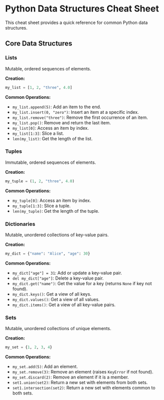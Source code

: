 # Python Data Structures Cheat Sheet

This cheat sheet provides a quick reference for common Python data structures.

## Core Data Structures

### Lists

Mutable, ordered sequences of elements.

**Creation:**
```python
my_list = [1, 2, "three", 4.0]
```

**Common Operations:**
- `my_list.append(5)`: Add an item to the end.
- `my_list.insert(0, "zero")`: Insert an item at a specific index.
- `my_list.remove("three")`: Remove the first occurrence of an item.
- `my_list.pop()`: Remove and return the last item.
- `my_list[0]`: Access an item by index.
- `my_list[1:3]`: Slice a list.
- `len(my_list)`: Get the length of the list.

### Tuples

Immutable, ordered sequences of elements.

**Creation:**
```python
my_tuple = (1, 2, "three", 4.0)
```

**Common Operations:**
- `my_tuple[0]`: Access an item by index.
- `my_tuple[1:3]`: Slice a tuple.
- `len(my_tuple)`: Get the length of the tuple.

### Dictionaries

Mutable, unordered collections of key-value pairs.

**Creation:**
```python
my_dict = {"name": "Alice", "age": 30}
```

**Common Operations:**
- `my_dict["age"] = 31`: Add or update a key-value pair.
- `del my_dict["age"]`: Delete a key-value pair.
- `my_dict.get("name")`: Get the value for a key (returns `None` if key not found).
- `my_dict.keys()`: Get a view of all keys.
- `my_dict.values()`: Get a view of all values.
- `my_dict.items()`: Get a view of all key-value pairs.

### Sets

Mutable, unordered collections of unique elements.

**Creation:**
```python
my_set = {1, 2, 3, 4}
```

**Common Operations:**
- `my_set.add(5)`: Add an element.
- `my_set.remove(3)`: Remove an element (raises `KeyError` if not found).
- `my_set.discard(2)`: Remove an element if it is a member.
- `set1.union(set2)`: Return a new set with elements from both sets.
- `set1.intersection(set2)`: Return a new set with elements common to both sets.
